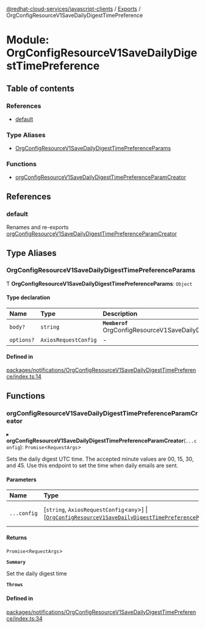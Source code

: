 [@redhat-cloud-services/javascript-clients](../README.md) / [Exports](../modules.md) / OrgConfigResourceV1SaveDailyDigestTimePreference

# Module: OrgConfigResourceV1SaveDailyDigestTimePreference

## Table of contents

### References

- [default](OrgConfigResourceV1SaveDailyDigestTimePreference.md#default)

### Type Aliases

- [OrgConfigResourceV1SaveDailyDigestTimePreferenceParams](OrgConfigResourceV1SaveDailyDigestTimePreference.md#orgconfigresourcev1savedailydigesttimepreferenceparams)

### Functions

- [orgConfigResourceV1SaveDailyDigestTimePreferenceParamCreator](OrgConfigResourceV1SaveDailyDigestTimePreference.md#orgconfigresourcev1savedailydigesttimepreferenceparamcreator)

## References

### default

Renames and re-exports [orgConfigResourceV1SaveDailyDigestTimePreferenceParamCreator](OrgConfigResourceV1SaveDailyDigestTimePreference.md#orgconfigresourcev1savedailydigesttimepreferenceparamcreator)

## Type Aliases

### OrgConfigResourceV1SaveDailyDigestTimePreferenceParams

Ƭ **OrgConfigResourceV1SaveDailyDigestTimePreferenceParams**: `Object`

#### Type declaration

| Name | Type | Description |
| :------ | :------ | :------ |
| `body?` | `string` | **`Memberof`** OrgConfigResourceV1SaveDailyDigestTimePreferenceApi |
| `options?` | `AxiosRequestConfig` | - |

#### Defined in

[packages/notifications/OrgConfigResourceV1SaveDailyDigestTimePreference/index.ts:14](https://github.com/RedHatInsights/javascript-clients/blob/main/packages/notifications/OrgConfigResourceV1SaveDailyDigestTimePreference/index.ts#L14)

## Functions

### orgConfigResourceV1SaveDailyDigestTimePreferenceParamCreator

▸ **orgConfigResourceV1SaveDailyDigestTimePreferenceParamCreator**(`...config`): `Promise`\<`RequestArgs`\>

Sets the daily digest UTC time. The accepted minute values are 00, 15, 30, and 45. Use this endpoint to set the time when daily emails are sent.

#### Parameters

| Name | Type | Description |
| :------ | :------ | :------ |
| `...config` | [`string`, `AxiosRequestConfig`\<`any`\>] \| [[`OrgConfigResourceV1SaveDailyDigestTimePreferenceParams`](OrgConfigResourceV1SaveDailyDigestTimePreference.md#orgconfigresourcev1savedailydigesttimepreferenceparams)] | with all available params. |

#### Returns

`Promise`\<`RequestArgs`\>

**`Summary`**

Set the daily digest time

**`Throws`**

#### Defined in

[packages/notifications/OrgConfigResourceV1SaveDailyDigestTimePreference/index.ts:34](https://github.com/RedHatInsights/javascript-clients/blob/main/packages/notifications/OrgConfigResourceV1SaveDailyDigestTimePreference/index.ts#L34)

